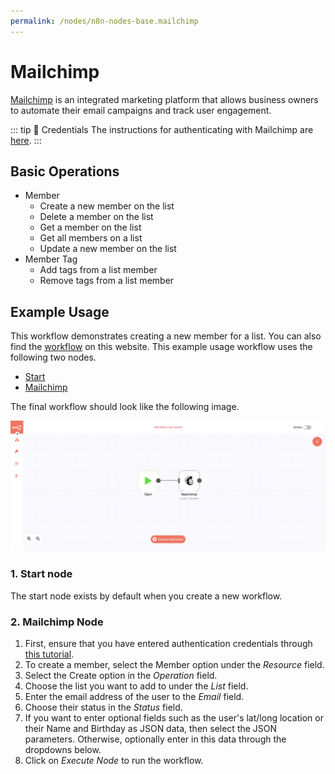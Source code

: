 ```yaml
---
permalink: /nodes/n8n-nodes-base.mailchimp
---
```


# Mailchimp

[Mailchimp](https://mailchimp.com/) is an integrated marketing platform that allows business owners to automate their email campaigns and track user engagement.

::: tip 🔑 Credentials
The instructions for authenticating with Mailchimp are [here](../../../credentials/MailChimp).
:::

## Basic Operations

- Member
	- Create a new member on the list
	- Delete a member on the list
	- Get a member on the list
	- Get all members on a list
	- Update a new member on the list
- Member Tag
	- Add tags from a list member
	- Remove tags from a list member

## Example Usage

This workflow demonstrates creating a new member for a list. You can also find the [workflow](https://n8n.io/workflows/413) on this website. This example usage workflow uses the following two nodes.

- [Start](../../core-nodes/Start)
- [Mailchimp]()

The final workflow should look like the following image.

![A workflow with the Mailchimp node](./workflow.png)

### 1. Start node

The start node exists by default when you create a new workflow.

### 2. Mailchimp Node

1. First, ensure that you have entered authentication credentials through [this tutorial](../../../credentials/MailChimp).
2. To create a member, select the Member option under the *Resource* field.
3. Select the Create option in the *Operation* field.
4. Choose the list you want to add to under the *List* field.
5. Enter the email address of the user to the *Email* field.
6. Choose their status in the *Status* field.
7. If you want to enter optional fields such as the user's lat/long location or their Name and Birthday as JSON data, then select the JSON parameters. Otherwise, optionally enter in this data through the dropdowns below.
8. Click on *Execute Node* to run the workflow.
